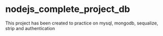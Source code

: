 # nodejs_complete_project_db
This project has been created to practice on mysql, mongodb, sequalize, strip and authentication
